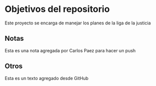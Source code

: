 # Objetivos del repositorio

Este proyecto se encarga de manejar los planes de la liga de la justicia


## Notas
Esta es una nota agregada por Carlos Paez para hacer un push

## Otros
Esta es un texto agregado desde GitHub
